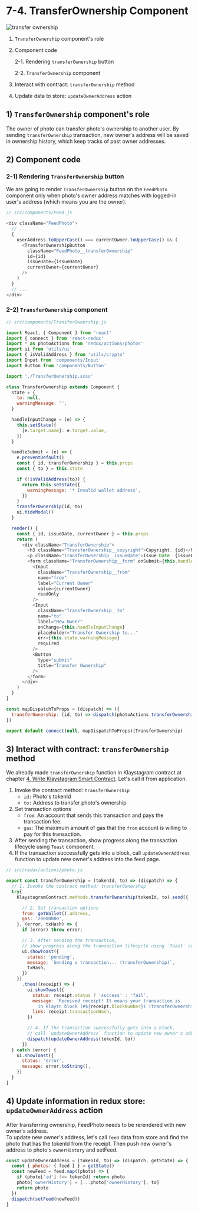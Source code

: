 # 7-4. TransferOwnership Component

![transfer ownership](../../../../bapp/tutorials/klaystagram/images/klaystagram-transferownership.png)

1. `TransferOwnership` component's role
2.  Component code

    2-1. Rendering `transferOwnership` button

    2-2. `TransferOwnership` component
3. Interact with contract: `transferOwnership` method
4. Update data to store: `updateOwnerAddress` action

## 1) `TransferOwnership` component's role <a href="#1-transferownership-component-s-role" id="1-transferownership-component-s-role"></a>

The owner of photo can transfer photo's ownership to another user. By sending `transferOwnership` transaction, new owner's address will be saved in ownership history, which keep tracks of past owner addresses.

## 2) Component code <a href="#2-component-code" id="2-component-code"></a>

### 2-1) Rendering `TransferOwnership` button <a href="#2-1-rendering-transferownership-button" id="2-1-rendering-transferownership-button"></a>

We are going to render `TransferOwnership` button on the `FeedPhoto` component only when photo's owner address matches with logged-in user's address (which means you are the owner).

```javascript
// src/components/Feed.js

<div className="FeedPhoto">
  // ...
  {
    userAddress.toUpperCase() === currentOwner.toUpperCase() && (
      <TransferOwnershipButton
        className="FeedPhoto__transferOwnership"
        id={id}
        issueDate={issueDate}
        currentOwner={currentOwner}
      />
    )
  }
  // ...
</div>
```

### 2-2) `TransferOwnership` component <a href="#2-2-transferownership-component" id="2-2-transferownership-component"></a>

```javascript
// src/components/TransferOwnership.js

import React, { Component } from 'react'
import { connect } from 'react-redux'
import * as photoActions from 'redux/actions/photos'
import ui from 'utils/ui'
import { isValidAddress } from 'utils/crypto'
import Input from 'components/Input'
import Button from 'components/Button'

import './TransferOwnership.scss'

class TransferOwnership extends Component {
  state = {
    to: null,
    warningMessage: '',
  }

  handleInputChange = (e) => {
    this.setState({
      [e.target.name]: e.target.value,
    })
  }

  handleSubmit = (e) => {
    e.preventDefault()
    const { id, transferOwnership } = this.props
    const { to } = this.state

    if (!isValidAddress(to)) {
      return this.setState({
        warningMessage: '* Invalid wallet address',
      })
    }
    transferOwnership(id, to)
    ui.hideModal()
  }

  render() {
    const { id, issueDate, currentOwner } = this.props
    return (
      <div className="TransferOwnership">
        <h3 className="TransferOwnership__copyright">Copyright. {id}</h3>
        <p className="TransferOwnership__issueDate">Issue Date  {issueDate}</p>
        <form className="TransferOwnership__form" onSubmit={this.handleSubmit}>
          <Input
            className="TransferOwnership__from"
            name="from"
            label="Current Owner"
            value={currentOwner}
            readOnly
          />
          <Input
            className="TransferOwnership__to"
            name="to"
            label="New Owner"
            onChange={this.handleInputChange}
            placeholder="Transfer Ownership to..."
            err={this.state.warningMessage}
            required
          />
          <Button
            type="submit"
            title="Transfer Ownership"
          />
        </form>
      </div>
    )
  }
}

const mapDispatchToProps = (dispatch) => ({
  transferOwnership: (id, to) => dispatch(photoActions.transferOwnership(id, to)),
})

export default connect(null, mapDispatchToProps)(TransferOwnership)
```

## 3) Interact with contract: `transferOwnership` method <a href="#3-interact-with-contract-transferownership-method" id="3-interact-with-contract-transferownership-method"></a>

We already made `transferOwnership` function in Klaystagram contract at chapter [4. Write Klaystagram Smart Contract](../4.-write-klaystagram-smart-contract.md). Let's call it from application.

1. Invoke the contract method: `transferOwnership`
   * `id:` Photo's tokenId
   * `to:` Address to transfer photo's ownership
2. Set transaction options
   * `from`: An account that sends this transaction and pays the transaction fee.
   * `gas`: The maximum amount of gas that the `from` account is willing to pay for this transaction.
3. After sending the transaction, show progress along the transaction lifecycle using `Toast` component.
4. If the transaction successfully gets into a block, call `updateOwnerAddress` function to update new owner's address into the feed page.

```javascript
// src/redux/actions/photo.js

export const transferOwnership = (tokenId, to) => (dispatch) => {
  // 1. Invoke the contract method: transferOwnership
  try{
    KlaystagramContract.methods.transferOwnership(tokenId, to).send({

      // 2. Set transaction options
      from: getWallet().address,
      gas: '20000000',
    }, (error, txHash) => {
      if (error) throw error;

      // 3. After sending the transaction,
      // show progress along the transaction lifecycle using `Toast` component.
      ui.showToast({
        status: 'pending',
        message: `Sending a transaction... (transferOwnership)`,
        txHash,
      })
    })
      .then((receipt) => {
        ui.showToast({
          status: receipt.status ? 'success' : 'fail',
          message: `Received receipt! It means your transaction is
            in klaytn block (#${receipt.blockNumber}) (transferOwnership)`,
          link: receipt.transactionHash,
        })

        // 4. If the transaction successfully gets into a block,
        // call `updateOwnerAddress` function to update new owner's address into the feed page.
        dispatch(updateOwnerAddress(tokenId, to))
      })
  } catch (error) {
    ui.showToast({
      status: 'error',
      message: error.toString(),
    })
  }
}
```

## 4) Update information in redux store: `updateOwnerAddress` action <a href="#4-update-information-in-redux-store-updateowneraddress-action" id="4-update-information-in-redux-store-updateowneraddress-action"></a>

After transferring ownership, FeedPhoto needs to be rerendered with new owner's address.\
To update new owner's address, let's call `feed` data from store and find the photo that has the tokenId from the receipt. Then push new owner's address to photo's `ownerHistory` and setFeed.

```javascript
const updateOwnerAddress = (tokenId, to) => (dispatch, getState) => {
  const { photos: { feed } } = getState()
  const newFeed = feed.map((photo) => {
    if (photo['id'] !== tokenId) return photo
    photo['ownerHistory'] = [...photo['ownerHistory'], to]
    return photo
  })
  dispatch(setFeed(newFeed))
}
```
